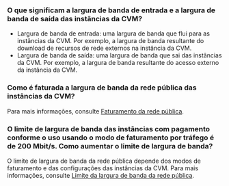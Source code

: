 ### O que significam a largura de banda de entrada e a largura de banda de saída das instâncias da CVM?
- Largura de banda de entrada: uma largura de banda que flui para as instâncias da CVM. Por exemplo, a largura de banda resultante do download de recursos de rede externos na instância da CVM.
- Largura de banda de saída: uma largura de banda que sai das instâncias da CVM. Por exemplo, a largura de banda resultante do acesso externo da instância da CVM.

### Como é faturada a largura de banda da rede pública das instâncias da CVM?
Para mais informações, consulte [Faturamento da rede pública](https://intl.cloud.tencent.com/document/product/213/10578).

### O limite de largura de banda das instâncias com pagamento conforme o uso usando o modo de faturamento por tráfego é de 200 Mbit/s. Como aumentar o limite de largura de banda?
O limite de largura de banda da rede pública depende dos modos de faturamento e das configurações das instâncias da CVM. Para mais informações, consulte [Limite da largura de banda da rede pública](https://intl.cloud.tencent.com/document/product/213/12523).

